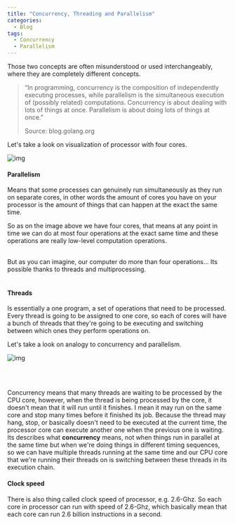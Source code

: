 ```yaml
---
title: "Concurrency, Threading and Parallelism"
categories:
  - Blog
tags:
  - Concurrency
  - Parallelism
---
```


Those two concepts are often misunderstood or used interchangeably, where they are completely different concepts.

>“In programming, concurrency is the composition of independently executing processes, while parallelism is the simultaneous execution of (possibly related) computations. Concurrency is about dealing with lots of things at once. Parallelism is about doing lots of things at once.”
>
>Source: blog.golang.org

Let's take a look on visualization of processor with four cores.

![img]({{site.url}}/assets/blog_images/2022-10-12-concurrency-and-parallelism/cpu-visualization.png)


#### Parallelism

Means that some processes can genuinely run simultaneously as they run on separate cores, in other words
the amount of cores you have on your processor is the amount of things that can happen at the exact the same time.

So as on the image above we have four cores, that means at any point in time we can do at most four operations at the exact
same time and these operations are really low-level computation operations.

<br>
But as you can imagine, our computer do more than four operations... Its possible thanks to threads and multiprocessing.

<br>
<br>

#### Threads

Is essentially a one program, a set of operations that need to be processed.  
Every thread is going to be assigned to one core, so each of cores will have a bunch of threads that they're 
going to be executing and switching between which ones they perform operations on.

Let's take a look on analogy to concurrency and parallelism.
<br>

![img]({{site.url}}/assets/blog_images/2022-10-12-concurrency-and-parallelism/concurrency-vs-parallelism.png)

<br>
<br>

Concurrency means that many threads are waiting to be processed by the CPU core, however, when the thread is being processed by the core, it doesn't mean that it will run until it finishes.
I mean it may run on the same core and stop many times before it finished its job. Because the thread may hang, stop, or basically doesn't need to be executed at the current time, the processor core can execute another one when the previous one is waiting.
<br>Its describes what **concurrency** means, not when things run in parallel at the same time but when we're doing things in different timing sequences, so we can have multiple threads running at the same time and our CPU core
that we're running their threads on is switching between these threads in its execution chain.


#### Clock speed

There is also thing called clock speed of processor, e.g. 2.6-Ghz.
So each core in processor can run with speed of 2.6-Ghz, which basically mean that each core  can run 2.6 billion instructions in a second.